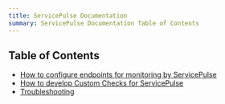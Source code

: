```yaml
---
title: ServicePulse Documentation
summary: ServicePulse Documentation Table of Contents
---
```


<a name="sp-toc"></a>
## Table of Contents ##

- [How to configure endpoints for monitoring by ServicePulse](how-to-configure-endpoints-for-monitoring)
- [How to develop Custom Checks for ServicePulse](how-to-develop-custom-checks)
- [Troubleshooting](Troubleshooting)
